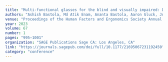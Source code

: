 ```yaml
---
title: "Multi-functional glasses for the blind and visually impaired: Design and development"
authors: "Ashish Bastola, Md Atik Enam, Ananta Bastola, Aaron Gluck, Julian Brinkley"
venue: "Proceedings of the Human Factors and Ergonomics Society Annual Meeting"
year: 2023
volume: 67
number: 1
pages: "995–1001"
organization: "SAGE Publications Sage CA: Los Angeles, CA"
link: "https://journals.sagepub.com/doi/full/10.1177/21695067231192450"
category: "conference"
---
```

